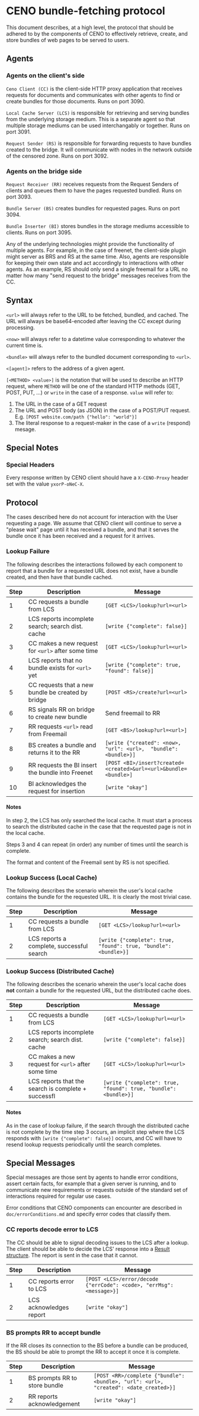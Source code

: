 # CENO bundle-fetching protocol

This document describes, at a high level, the protocol that should be adhered to by the components of CENO to effectively retrieve, create, and store bundles of web pages to be served to users.

## Agents

### Agents on the client's side

`Ceno Client (CC)` is the client-side HTTP proxy application that receives requests for documents and communicates with
other agents to find or create bundles for those documents. Runs on port 3090.

`Local Cache Server (LCS)` is responsible for retrieving and serving bundles from the underlying storage medium. This is
a separate agent so that multiple storage mediums can be used interchangably or together. Runs on port 3091.

`Request Sender (RS)` is responsible for forwarding requests to have bundles created to the bridge.  It will communicate
with nodes in the network outside of the censored zone. Runs on port 3092.

### Agents on the bridge side

`Request Receiver (RR)` receives requests from the Request Senders of clients and queues them to have the pages
requested bundled. Runs on port 3093.

`Bundle Server (BS)` creates bundles for requested pages. Runs on port 3094.

`Bundle Inserter (BI)` stores bundles in the storage mediums accessible to clients. Runs on port 3095.

Any of the underlying technologies might provide the functionality of multiple agents. For example, in the case of freenet, the client-side plugin might server as BRS and RS at the same time.
Also, agents are responsible for keeping their own state and act accordingly to interactions with other agents. As an example, RS should only send a single freemail for a URL no matter how many "send request to the bridge" messages receives from the CC.

## Syntax

`<url>` will always refer to the URL to be fetched, bundled, and cached. The URL will always be base64-encoded after
leaving the CC except during processing.

`<now>` will always refer to a datetime value corresponding to whatever the current time is.

`<bundle>` will always refer to the bundled document corresponding to `<url>`.

`<[agent]>` refers to the address of a given agent.

`[<METHOD> <value>]` is the notation that will be used to describe an HTTP request, where `METHOD` will be one of the standard
HTTP methods (GET, POST, PUT, ...) or `write` in the case of a response.
`value` will refer to:

1. The URL in the case of a GET request
2. The URL and POST body (as JSON) in the case of a POST/PUT request. E.g. `[POST website.com/path {"hello": "world"}]`
3. The literal response to a request-maker in the case of a `write` (respond) mesage.

## Special Notes

### Special Headers

Every response written by CENO client should have a `X-CENO-Proxy` header set with the value `yxorP-oNeC-X`.

## Protocol

The cases described here do not account for interaction with the User
requesting a page. We assume that CENO client will continue to serve a
"please wait" page until it has received a bundle, and that it serves the
bundle once it has been received and a request for it arrives.

### Lookup Failure

The following describes the interactions followed by each component to report
that a bundle for a requested URL does not exist, have a bundle created, and
then have that bundle cached.

Step | Description                                        | Message
-----|----------------------------------------------------|-------------------
1    | CC requests a bundle from LCS                      | `[GET <LCS>/lookup?url=<url>`
2    | LCS reports incomplete search; search dist. cache  | `[write {"complete": false}]`
3    | CC makes a new request for `<url>` after some time | `[GET <LCS>/lookup?url=<url>`
4    | LCS reports that no bundle exists for `<url>` yet  | `[write {"complete": true, "found": false}]`
5    | CC requests that a new bundle be created by bridge | `[POST <RS>/create?url=<url>`
6    | RS signals RR on bridge to create new bundle       | Send freemail to RR
7    | RR requests `<url>` read from Freemail             | `[GET <BS>/lookup?url=<url>]`
8    | BS creates a bundle and returns it to the RR       | `[write {"created": <now>, "url": <url>,  "bundle": <bundle>}]`
9    | RR requests the BI insert the bundle into Freenet  | `[POST <BI>/insert?created=<created>&url=<url>&bundle=<bundle>]`
10   | BI acknowledges the request for insertion          | `[write "okay"]`


#### Notes

In step 2, the LCS has only searched the local cache. It must start a process to search the distributed cache in the case that the requested page is not in the local cache.

Steps 3 and 4 can repeat (in order) any number of times until the search is complete.

The format and content of the Freemail sent by RS is not specified.

### Lookup Success (Local Cache)

The following describes the scenario wherein the user's local cache contains the bundle for the requested URL. It is clearly the most trivial case.

Step | Description                                        | Message
-----|----------------------------------------------------|-------------------
1    | CC requests a bundle from LCS                      | `[GET <LCS>/lookup?url=<url>`
2    | LCS reports a complete, successful search          | `[write {"complete": true, "found": true, "bundle": <bundle>}]`

### Lookup Success (Distributed Cache)

 The following describes the scenario wherein the user's local cache does **not** contain a bundle for the requested URL, but the distributed cache does.

Step | Description                                        | Message
-----|----------------------------------------------------|-------------------
1    | CC requests a bundle from LCS                      | `[GET <LCS>/lookup?url=<url>`
2    | LCS reports incomplete search; search dist. cache  | `[write {"complete": false}]`
3    | CC makes a new request for `<url>` after some time | `[GET <LCS>/lookup?url=<url>`
4    | LCS reports that the search is complete + successfl| `[write {"complete": true, "found": true, "bundle": <bundle>}]`

#### Notes

As in the case of lookup failure, if the search through the distributed cache is not complete by the time step 3 occurs, an implicit step where the LCS responds with `[write {"complete": false}]` occurs, and CC will have to resend lookup requests periodically until the search completes.

## Special Messages

Special messages are those sent by agents to handle error conditions, assert
certain facts, for example that a given server is running, and to communicate
new requirements or requests outside of the standard set of interactions
required for regular use cases.

Error conditions that CENO components can encounter are described in `doc/errorConditions.md`
and specify error codes that classify them.

### CC reports decode error to LCS

The CC should be able to signal decoding issues to the LCS after a lookup.
The client should be able to decide the LCS' response into a
[Result structure](https://github.com/equalitie/ceno/blob/master/ceno-node/src/client.go).
The report is sent in the case that it cannot.

Step | Description              | Message
-----|--------------------------|-------------------
1    | CC reports error to LCS  | `[POST <LCS>/error/decode {"errCode": <code>, "errMsg": <message>}]`
2    | LCS acknowledges report  | `[write "okay"]`

### BS prompts RR to accept bundle

If the RR closes its connection to the BS before a bundle can be produced,
the BS should be able to prompt the RR to accept it once it is complete.

Step | Description                   | Message
-----|-------------------------------|-------------------
1    | BS prompts RR to store bundle | `[POST <RR>/complete {"bundle": <bundle>, "url": <url>, "created": <date_created>}]`
2    | RR reports acknowledgement    | `[write "okay"]`
